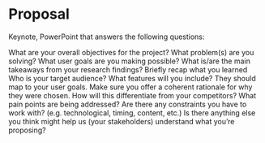 # Proposal
Keynote, PowerPoint that answers the following questions:

What are your overall objectives for the project? What problem(s) are you solving? What user goals are you making possible?
What is/are the main takeaways from your research findings? Briefly recap what you learned
Who is your target audience?
What features will you include? They should map to your user goals. Make sure you offer a coherent rationale for why they were chosen.
How will this differentiate from your competitors? What pain points are being addressed?
Are there any constraints you have to work with? (e.g. technological, timing, content, etc.)
Is there anything else you think might help us (your stakeholders) understand what you’re proposing?
